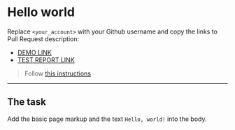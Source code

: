 # Hello world
Replace `<your_account>` with your Github username and copy the links to Pull Request description:
- [DEMO LINK](https://masha-girya.github.io/layout_hello-world/)
- [TEST REPORT LINK](https://masha-girya.github.io/layout_hello-world/report/html_report/)

> Follow [this instructions](https://mate-academy.github.io/layout_task-guideline/#how-to-solve-the-layout-tasks-on-github)
___

## The task
Add the basic page markup and the text `Hello, world!` into the body.
